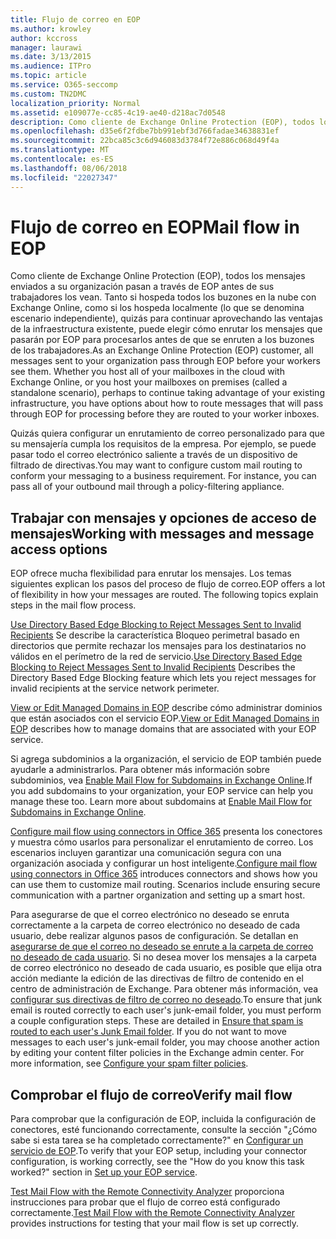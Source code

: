 ```yaml
---
title: Flujo de correo en EOP
ms.author: krowley
author: kccross
manager: laurawi
ms.date: 3/13/2015
ms.audience: ITPro
ms.topic: article
ms.service: O365-seccomp
ms.custom: TN2DMC
localization_priority: Normal
ms.assetid: e109077e-cc85-4c19-ae40-d218ac7d0548
description: Como cliente de Exchange Online Protection (EOP), todos los mensajes enviados a su organización pasan a través de EOP antes de sus trabajadores los vean. Tanto si hospeda todos los buzones en la nube con Exchange Online, como si los hospeda localmente (lo que se denomina escenario independiente), quizás para continuar aprovechando las ventajas de la infraestructura existente, puede elegir cómo enrutar los mensajes que pasarán por EOP para procesarlos antes de que se enruten a los buzones de los trabajadores.
ms.openlocfilehash: d35e6f2fdbe7bb991ebf3d766fadae34638831ef
ms.sourcegitcommit: 22bca85c3c6d946083d3784f72e886c068d49f4a
ms.translationtype: MT
ms.contentlocale: es-ES
ms.lasthandoff: 08/06/2018
ms.locfileid: "22027347"
---
```

# <a name="mail-flow-in-eop"></a><span data-ttu-id="04a87-104">Flujo de correo en EOP</span><span class="sxs-lookup"><span data-stu-id="04a87-104">Mail flow in EOP</span></span>

<span data-ttu-id="04a87-p102">Como cliente de Exchange Online Protection (EOP), todos los mensajes enviados a su organización pasan a través de EOP antes de sus trabajadores los vean. Tanto si hospeda todos los buzones en la nube con Exchange Online, como si los hospeda localmente (lo que se denomina escenario independiente), quizás para continuar aprovechando las ventajas de la infraestructura existente, puede elegir cómo enrutar los mensajes que pasarán por EOP para procesarlos antes de que se enruten a los buzones de los trabajadores.</span><span class="sxs-lookup"><span data-stu-id="04a87-p102">As an Exchange Online Protection (EOP) customer, all messages sent to your organization pass through EOP before your workers see them. Whether you host all of your mailboxes in the cloud with Exchange Online, or you host your mailboxes on premises (called a standalone scenario), perhaps to continue taking advantage of your existing infrastructure, you have options about how to route messages that will pass through EOP for processing before they are routed to your worker inboxes.</span></span>
  
<span data-ttu-id="04a87-p103">Quizás quiera configurar un enrutamiento de correo personalizado para que su mensajería cumpla los requisitos de la empresa. Por ejemplo, se puede pasar todo el correo electrónico saliente a través de un dispositivo de filtrado de directivas.</span><span class="sxs-lookup"><span data-stu-id="04a87-p103">You may want to configure custom mail routing to conform your messaging to a business requirement. For instance, you can pass all of your outbound mail through a policy-filtering appliance.</span></span> 
  
## <a name="working-with-messages-and-message-access-options"></a><span data-ttu-id="04a87-109">Trabajar con mensajes y opciones de acceso de mensajes</span><span class="sxs-lookup"><span data-stu-id="04a87-109">Working with messages and message access options</span></span>

<span data-ttu-id="04a87-p104">EOP ofrece mucha flexibilidad para enrutar los mensajes. Los temas siguientes explican los pasos del proceso de flujo de correo.</span><span class="sxs-lookup"><span data-stu-id="04a87-p104">EOP offers a lot of flexibility in how your messages are routed. The following topics explain steps in the mail flow process.</span></span>
  
<span data-ttu-id="04a87-112">[Use Directory Based Edge Blocking to Reject Messages Sent to Invalid Recipients](http://technet.microsoft.com/library/ca7b7416-92ed-40ad-abdb-695be46ea2e4.aspx) Se describe la característica Bloqueo perimetral basado en directorios que permite rechazar los mensajes para los destinatarios no válidos en el perímetro de la red de servicio.</span><span class="sxs-lookup"><span data-stu-id="04a87-112">[Use Directory Based Edge Blocking to Reject Messages Sent to Invalid Recipients](http://technet.microsoft.com/library/ca7b7416-92ed-40ad-abdb-695be46ea2e4.aspx) Describes the Directory Based Edge Blocking feature which lets you reject messages for invalid recipients at the service network perimeter.</span></span> 
  
<span data-ttu-id="04a87-113">[View or Edit Managed Domains in EOP](http://technet.microsoft.com/library/69523bec-07ee-46f9-ae08-40437e39b87c.aspx) describe cómo administrar dominios que están asociados con el servicio EOP.</span><span class="sxs-lookup"><span data-stu-id="04a87-113">[View or Edit Managed Domains in EOP](http://technet.microsoft.com/library/69523bec-07ee-46f9-ae08-40437e39b87c.aspx) describes how to manage domains that are associated with your EOP service.</span></span> 
  
<span data-ttu-id="04a87-p105">Si agrega subdominios a la organización, el servicio de EOP también puede ayudarle a administrarlos. Para obtener más información sobre subdominios, vea [Enable Mail Flow for Subdomains in Exchange Online](http://technet.microsoft.com/library/4033a30a-f506-481c-8ef0-fd9a0508ae38.aspx).</span><span class="sxs-lookup"><span data-stu-id="04a87-p105">If you add subdomains to your organization, your EOP service can help you manage these too. Learn more about subdomains at [Enable Mail Flow for Subdomains in Exchange Online](http://technet.microsoft.com/library/4033a30a-f506-481c-8ef0-fd9a0508ae38.aspx).</span></span>
  
<span data-ttu-id="04a87-p106">[Configure mail flow using connectors in Office 365](http://technet.microsoft.com/library/854b5a50-4462-4836-a092-37e208d29624.aspx) presenta los conectores y muestra cómo usarlos para personalizar el enrutamiento de correo. Los escenarios incluyen garantizar una comunicación segura con una organización asociada y configurar un host inteligente.</span><span class="sxs-lookup"><span data-stu-id="04a87-p106">[Configure mail flow using connectors in Office 365](http://technet.microsoft.com/library/854b5a50-4462-4836-a092-37e208d29624.aspx) introduces connectors and shows how you can use them to customize mail routing. Scenarios include ensuring secure communication with a partner organization and setting up a smart host.</span></span> 
  
<span data-ttu-id="04a87-p107">Para asegurarse de que el correo electrónico no deseado se enruta correctamente a la carpeta de correo electrónico no deseado de cada usuario, debe realizar algunos pasos de configuración. Se detallan en [asegurarse de que el correo no deseado se enrute a la carpeta de correo no deseado de cada usuario](../ensure-that-spam-is-routed-to-each-user-s-junk-email-folder.md). Si no desea mover los mensajes a la carpeta de correo electrónico no deseado de cada usuario, es posible que elija otra acción mediante la edición de las directivas de filtro de contenido en el centro de administración de Exchange. Para obtener más información, vea [configurar sus directivas de filtro de correo no deseado](../configure-your-spam-filter-policies.md).</span><span class="sxs-lookup"><span data-stu-id="04a87-p107">To ensure that junk email is routed correctly to each user's junk-email folder, you must perform a couple configuration steps. These are detailed in [Ensure that spam is routed to each user's Junk Email folder](../ensure-that-spam-is-routed-to-each-user-s-junk-email-folder.md). If you do not want to move messages to each user's junk-email folder, you may choose another action by editing your content filter policies in the Exchange admin center. For more information, see [Configure your spam filter policies](../configure-your-spam-filter-policies.md).</span></span>
  
## <a name="verify-mail-flow"></a><span data-ttu-id="04a87-122">Comprobar el flujo de correo</span><span class="sxs-lookup"><span data-stu-id="04a87-122">Verify mail flow</span></span>

<span data-ttu-id="04a87-p108">Para comprobar que la configuración de EOP, incluida la configuración de conectores, esté funcionando correctamente, consulte la sección "¿Cómo sabe si esta tarea se ha completado correctamente?" en [Configurar un servicio de EOP](set-up-your-eop-service.md).</span><span class="sxs-lookup"><span data-stu-id="04a87-p108">To verify that your EOP setup, including your connector configuration, is working correctly, see the "How do you know this task worked?" section in [Set up your EOP service](set-up-your-eop-service.md).</span></span> 
  
<span data-ttu-id="04a87-125">[Test Mail Flow with the Remote Connectivity Analyzer](http://technet.microsoft.com/library/6c8c2964-d553-4329-8166-6e508dd63fa0.aspx) proporciona instrucciones para probar que el flujo de correo está configurado correctamente.</span><span class="sxs-lookup"><span data-stu-id="04a87-125">[Test Mail Flow with the Remote Connectivity Analyzer](http://technet.microsoft.com/library/6c8c2964-d553-4329-8166-6e508dd63fa0.aspx) provides instructions for testing that your mail flow is set up correctly.</span></span> 
  

